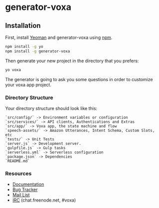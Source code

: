 # generator-voxa

## Installation

First, install [Yeoman](http://yeoman.io) and generator-voxa using [npm](https://www.npmjs.com/).

```bash
npm install -g yo
npm install -g generator-voxa
```

Then generate your new project in the directory that you prefers:

```bash
yo voxa
```

The generator is going to ask you some questions in order to customize your voxa app project.

### Directory Structure

Your directory structure should look like this:

	`src/config/` -> Environment variables or configuration
	`src/services/` -> API clients, Authentications and Extras
	`src/app/` -> Voxa app, the state machine and flow
	`speech-assets/` -> Amazon Utterances, Intent Schema, Custom Slots, etc
	`tests/` -> Unit Tests
	`server.js` -> Development server.
	`gulpfile.js` -> Gulp tasks
	`serverless.yml` -> Serverless configuration
	`package.json` -> Dependencies
	`README.md`

### Resources

  * [Documentation](http://voxa.readthedocs.io/en/latest/)
  * [Bug Tracker](https://github.com/mediarain/voxa/issues)
  * [Mail List](https://groups.google.com/d/forum/voxa-framework)
  * [IRC](irc://chat.freenode.net/voxa) (chat.freenode.net, #voxa)
